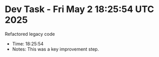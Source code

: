 # Dev Task - Fri May  2 18:25:54 UTC 2025
Refactored legacy code
- Time: 18:25:54
- Notes: This was a key improvement step.
